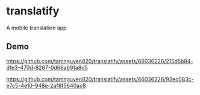 # translatify

A mobile translation app

## Demo

https://github.com/tamnguyen820/translatify/assets/66036226/215d5b84-dfe3-470d-8267-0d66ab91a8d5


https://github.com/tamnguyen820/translatify/assets/66036226/92ec083c-e7c5-4e10-948e-2af8f5640ac8

